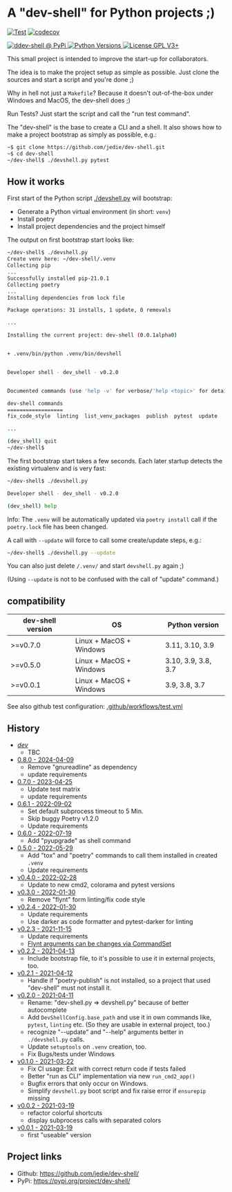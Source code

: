 # A "dev-shell" for Python projects ;)

[![Test](https://github.com/jedie/dev-shell/actions/workflows/test.yml/badge.svg?branch=bugfix-path)](https://github.com/jedie/dev-shell/actions/workflows/test.yml)
[![codecov](https://codecov.io/gh/jedie/dev-shell/branch/main/graph/badge.svg)](https://codecov.io/gh/jedie/dev-shell)

[![ddev-shell @ PyPi](https://img.shields.io/pypi/v/dev-shell?label=dev-shell%20%40%20PyPi)
![Python Versions](https://img.shields.io/pypi/pyversions/dev-shell)
![License GPL V3+](https://img.shields.io/pypi/l/dev-shell)](https://pypi.org/project/dev-shell/)

This small project is intended to improve the start-up for collaborators.

The idea is to make the project setup as simple as possible. Just clone the sources and start a script and you're done ;)

Why in hell not just a `Makefile`? Because it doesn't out-of-the-box under Windows and MacOS, the dev-shell does ;)

Run Tests? Just start the script and call the "run test command".

The "dev-shell" is the base to create a CLI and a shell. It also shows how to make a project bootstrap as simply as possible, e.g.:

```bash
~$ git clone https://github.com/jedie/dev-shell.git
~$ cd dev-shell
~/dev-shell$ ./devshell.py pytest
```


## How it works

First start of the Python script [./devshell.py](https://github.com/jedie/dev-shell/blob/main/devshell.py) will bootstrap:

* Generate a Python virtual environment (in short: `venv`)
* Install poetry
* Install project dependencies and the project himself

The output on first bootstrap start looks like:

```bash
~/dev-shell$ ./devshell.py
Create venv here: ~/dev-shell/.venv
Collecting pip
...
Successfully installed pip-21.0.1
Collecting poetry
...
Installing dependencies from lock file

Package operations: 31 installs, 1 update, 0 removals

...

Installing the current project: dev-shell (0.0.1alpha0)


+ .venv/bin/python .venv/bin/devshell


Developer shell - dev_shell - v0.2.0


Documented commands (use 'help -v' for verbose/'help <topic>' for details):

dev-shell commands
==================
fix_code_style  linting  list_venv_packages  publish  pytest  update

...

(dev_shell) quit
~/dev-shell$
```

The first bootstrap start takes a few seconds. Each later startup detects the existing virtualenv and is very fast:

```bash
~/dev-shell$ ./devshell.py

Developer shell - dev_shell - v0.2.0

(dev_shell) help
```

Info: The `.venv` will be automatically updated via `poetry install` call if the `poetry.lock` file has been changed.

A call with `--update` will force to call some create/update steps, e.g.:

```bash
~/dev-shell$ ./devshell.py --update
```

You can also just delete `/.venv/` and start `devshell.py` again ;)

(Using `--update` is not to be confused with the call of "update" command.)


## compatibility

| dev-shell version | OS                      | Python version      |
|-------------------|-------------------------|---------------------|
| >=v0.7.0          | Linux + MacOS + Windows | 3.11, 3.10, 3.9     |
| >=v0.5.0          | Linux + MacOS + Windows | 3.10, 3.9, 3.8, 3.7 |
| >=v0.0.1          | Linux + MacOS + Windows | 3.9, 3.8, 3.7       |

See also github test configuration: [.github/workflows/test.yml](https://github.com/jedie/dev-shell/blob/main/.github/workflows/test.yml)

## History

* [*dev*](https://github.com/jedie/dev-shell/compare/v0.8.0...main)
  * TBC
* [0.8.0 - 2024-04-09](https://github.com/jedie/dev-shell/compare/v0.7.0...v0.8.0)
  * Remove "gnureadline" as dependency
  * update requirements
* [0.7.0 - 2023-04-25](https://github.com/jedie/dev-shell/compare/v0.6.1...v0.7.0)
  * Update test matrix
  * update requirements
* [0.6.1 - 2022-09-02](https://github.com/jedie/dev-shell/compare/v0.6.0...v0.6.1)
  * Set default subprocess timeout to 5 Min.
  * Skip buggy Poetry v1.2.0
  * Update requirements
* [0.6.0 - 2022-07-19](https://github.com/jedie/dev-shell/compare/v0.5.0...v0.6.0)
  * Add "pyupgrade" as shell command
* [0.5.0 - 2022-05-29](https://github.com/jedie/dev-shell/compare/v0.4.0...v0.5.0)
  * Add "tox" and "poetry" commands to call them installed in created ```.venv```
  * Update requirements
* [v0.4.0 - 2022-02-28](https://github.com/jedie/dev-shell/compare/v0.3.0...v0.4.0)
  * Update to new cmd2, colorama and pytest versions
* [v0.3.0 - 2022-01-30](https://github.com/jedie/dev-shell/compare/v0.2.4...v0.3.0)
  * Remove "flynt" form linting/fix code style
* [v0.2.4 - 2022-01-30](https://github.com/jedie/dev-shell/compare/v0.2.3...v0.2.4)
  * Update requirements
  * Use darker as code formatter and pytest-darker for linting
* [v0.2.3 - 2021-11-15](https://github.com/jedie/dev-shell/compare/v0.2.2...v0.2.3)
  * Update requirements
  * [Flynt arguments can be changes via CommandSet](https://github.com/jedie/dev-shell/issues/29)
* [v0.2.2 - 2021-04-13](https://github.com/jedie/dev-shell/compare/v0.2.1...v0.2.2)
  * Include bootstrap file, to it's possible to use it in external projects, too.
* [v0.2.1 - 2021-04-12](https://github.com/jedie/dev-shell/compare/v0.2.0...v0.2.1)
  * Handle if "poetry-publish" is not installed, so a project that used "dev-shell" must not install it.
* [v0.2.0 - 2021-04-11](https://github.com/jedie/dev-shell/compare/v0.1.0...v0.2.0)
  * Rename: "dev-shell.py => devshell.py" because of better autocomplete
  * Add `DevShellConfig.base_path` and use it in own commands like, `pytest`, `linting` etc. (So they are usable in external project, too.)
  * recognize "--update" and "--help" arguments better in `./devshell.py` calls.
  * Update `setuptools` on `.venv` creation, too.
  * Fix Bugs/tests under Windows
* [v0.1.0 - 2021-03-22](https://github.com/jedie/dev-shell/compare/v0.0.2...v0.1.0)
  * Fix CI usage: Exit with correct return code if tests failed
  * Better "run as CLI" implementation via new `run_cmd2_app()`
  * Bugfix errors that only occur on Windows.
  * Simplify `devshell.py` boot script and fix raise error if `ensurepip` missing
* [v0.0.2 - 2021-03-19](https://github.com/jedie/dev-shell/compare/v0.0.1...v0.0.2)
  * refactor colorful shortcuts
  * display subprocess calls with separated colors
* [v0.0.1 - 2021-03-19](https://github.com/jedie/dev-shell/compare/ad5dca...v0.0.1)
  * first "useable" version

## Project links

* Github: https://github.com/jedie/dev-shell/
* PyPi: https://pypi.org/project/dev-shell/
